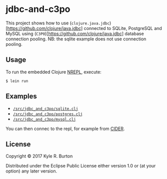 # jdbc-and-c3po

This project shows how to use (`clojure.java.jdbc`)[https://github.com/clojure/java.jdbc] connected to SQLite, PostgreSQL and MySQL using (`C3P0`)[https://github.com/clojure/java.jdbc] database connection pooling.  NB: the sqlite example does not use connection pooling.

## Usage

To run the embedded Clojure [NREPL](https://github.com/clojure/java.jdbc), execute:

```
$ lein run
```

## Examples

* [`/src/jdbc_and_c3po/sqlite.clj`](/src/jdbc_and_c3po/sqlite.clj)
* [`/src/jdbc_and_c3po/postgres.clj`](/src/jdbc_and_c3po/postgres.clj)
* [`/src/jdbc_and_c3po/mysql.clj`](/src/jdbc_and_c3po/mysql.clj)

You can then connec to the repl, for example from [CIDER](https://github.com/clojure/java.jdbc).

## License

Copyright © 2017 Kyle R. Burton

Distributed under the Eclipse Public License either version 1.0 or (at your option) any later version.
